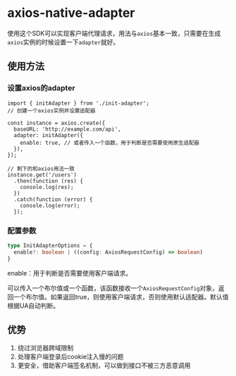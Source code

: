 # axios-native-adapter

使用这个SDK可以实现客户端代理请求，用法与`axios`基本一致，只需要在生成`axios`实例的时候设置一下`adapter`就好。

## 使用方法

### 设置axios的adapter

``` tsx
import { initAdapter } from './init-adapter';
// 创建一个axios实例并设置适配器

const instance = axios.create({
  baseURL: 'http://example.com/api',
  adapter: initAdapter({
    enable: true, // 或者传入一个函数，用于判断是否需要使用原生适配器
  }),
});

// 剩下的和axios用法一致
instance.get('/users')
  .then(function (res) {
    console.log(res);
  })
  .catch(function (error) {
    console.log(error);
  });

```

### 配置参数

``` ts
type InitAdapterOptions = {
  enable?: boolean | ((config: AxiosRequestConfig) => boolean)
}
```

enable：用于判断是否需要使用客户端请求。

可以传入一个布尔值或一个函数，该函数接收一个`AxiosRequestConfig`对象，返回一个布尔值。如果返回true，则使用客户端请求，否则使用默认适配器。默认值根据UA自动判断。

## 优势

1. 绕过浏览器跨域限制
2. 处理客户端登录后cookie注入慢的问题
3. 更安全，借助客户端签名机制，可以做到接口不被三方恶意调用
